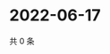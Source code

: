 # 2022-06-17

共 0 条

<!-- BEGIN WEIBO -->
<!-- 最后更新时间 Fri Jun 17 2022 15:01:03 GMT+0800 (China Standard Time) -->

<!-- END WEIBO -->
